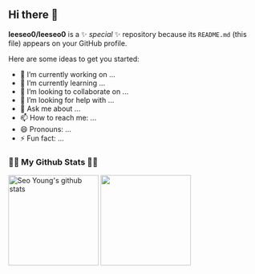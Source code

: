 ## Hi there 👋


**leeseo0/leeseo0** is a ✨ _special_ ✨ repository because its `README.md` (this file) appears on your GitHub profile.

Here are some ideas to get you started:

- 🔭 I’m currently working on ...
- 🌱 I’m currently learning ...
- 👯 I’m looking to collaborate on ...
- 🤔 I’m looking for help with ...
- 💬 Ask me about ...
- 📫 How to reach me: ...
- 😄 Pronouns: ...
- ⚡ Fun fact: ...


<!-- <h3 align="center">👩‍💻 My Github Stats 👩‍💻</h3> -->
<h3>👩‍💻 My Github Stats 👩‍💻</h3>

<a href="https://github.com/leeseo0"><img align="center" style="height:180px" src="https://github-readme-stats.vercel.app/api?username=leeseo0&show_icons=true&include_all_commits=true&theme=dark&hide_border=true" alt="Seo Young's github stats" /></a>
<a href="https://github.com/leeseo0"><img align="center" style="height:180px" src="https://github-readme-stats.vercel.app/api/top-langs/?username=leeseo0&layout=compact&theme=dark&hide_border=true" /></a>
